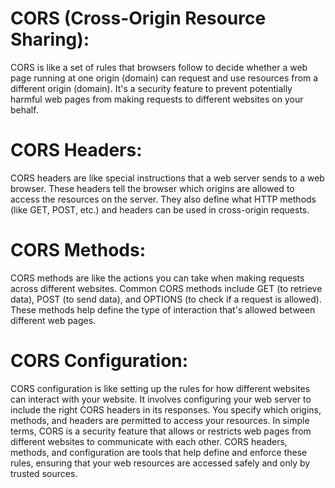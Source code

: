 # CORS (Cross-Origin Resource Sharing):

CORS is like a set of rules that browsers follow to decide whether a web page running at one origin (domain) can request and use resources from a different origin (domain).
It's a security feature to prevent potentially harmful web pages from making requests to different websites on your behalf.

# CORS Headers:

CORS headers are like special instructions that a web server sends to a web browser.
These headers tell the browser which origins are allowed to access the resources on the server.
They also define what HTTP methods (like GET, POST, etc.) and headers can be used in cross-origin requests.

# CORS Methods:

CORS methods are like the actions you can take when making requests across different websites.
Common CORS methods include GET (to retrieve data), POST (to send data), and OPTIONS (to check if a request is allowed).
These methods help define the type of interaction that's allowed between different web pages.

# CORS Configuration:

CORS configuration is like setting up the rules for how different websites can interact with your website.
It involves configuring your web server to include the right CORS headers in its responses.
You specify which origins, methods, and headers are permitted to access your resources.
In simple terms, CORS is a security feature that allows or restricts web pages from different websites to communicate with each other. CORS headers, methods, and configuration are tools that help define and enforce these rules, ensuring that your web resources are accessed safely and only by trusted sources.
